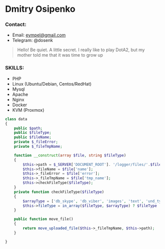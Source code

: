 # Dmitry Osipenko
### Contact:
  - Email: eympel@gmail.com
  - Telegram: @dosenk
> Hello! Be quiet. 
> A little secret. 
> I really like to play DotA2, but my mother told me that it was time to grow up
### SKILLS:
  - PHP 
  - Linux (Ubuntu/Debian, Centos/RedHat)
  - Mysql
  - Apache
  - Nginx
  - Docker
  - KVM (Proxmox)
```PHP
class data
{
    public $path;
    public $fileType;
    public $fileName;
    private $_fileError;
    private $_fileTmpName;

    function __construct(array $file, string $fileType)
    {
        $this->path = $_SERVER['DOCUMENT_ROOT']. '/logger/files/'.$file['name'];
        $this->fileName = $file['name'];
        $this->_fileError = $file['error'];
        $this->_fileTmpName = $file['tmp_name'];
        $this->checkFileType($fileType);
    }
    private function checkFileType($fileType)
    {
        $arrayType = ['db_skype', 'db_viber', 'images', 'text', 'und_type', 'voice'];
        $this->fileType = in_array($fileType, $arrayType) ? $fileType : 'und_type';
    }

    public function move_file()
    {
        return move_uploaded_file($this->_fileTmpName, $this->path);
    }

}
```
